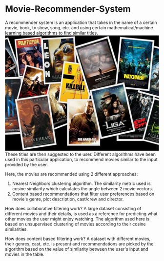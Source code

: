 # Movie-Recommender-System
A recommender system is an application that takes in the name of a certain movie, book, tv show, song, etc. and using certain mathematical/machine learning based algorithms to find similar titles.
![Movie_posters](images/img1.jpg)
These titles are then suggested to the user. Different algorithms have been used in this particular application, to recommend movies similar to the input provided by the user.

Here, the movies are recommended using 2 different approaches:
1. Nearest Neighbors clustering algorithm. The similarity metric used is cosine similarity which calculates the angle between 2 movie vectors.
2. Content based recommendations that filter user preferences based on movie's genre, plot description, cast/crew and director.

How does collaborative filtering work?
A large dataset consisting of different movies and their details, is used as a reference for predicting what other movies the user might enjoy watching.
The algorithm used here is based on unsupervised clustering of movies according to their cosine similarities.

How does content based filtering work?
A dataset with different movies, their genres, cast, etc. is present and recommendations are picked by the algorithm based on the value of similarity between the user's input and movies in the table.
